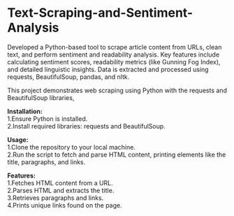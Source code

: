 # Text-Scraping-and-Sentiment-Analysis
Developed a Python-based tool to scrape article content from URLs, clean text, and perform sentiment and readability analysis. Key features include calculating sentiment scores, readability metrics (like Gunning Fog Index), and detailed linguistic insights. Data is extracted and processed using requests, BeautifulSoup, pandas, and nltk.

This project demonstrates web scraping using Python with the requests and BeautifulSoup libraries, 

<b>Installation:</b><br>
1.Ensure Python is installed.<br>
2.Install required libraries: requests and BeautifulSoup.

<b>Usage:</b><br>
1.Clone the repository to your local machine.<br>
2.Run the script to fetch and parse HTML content, printing elements like the title, paragraphs, and links.

<b>Features:</b><br>
1.Fetches HTML content from a URL.<br>
2.Parses HTML and extracts the title.<br>
3.Retrieves paragraphs and links.<br>
4.Prints unique links found on the page.
